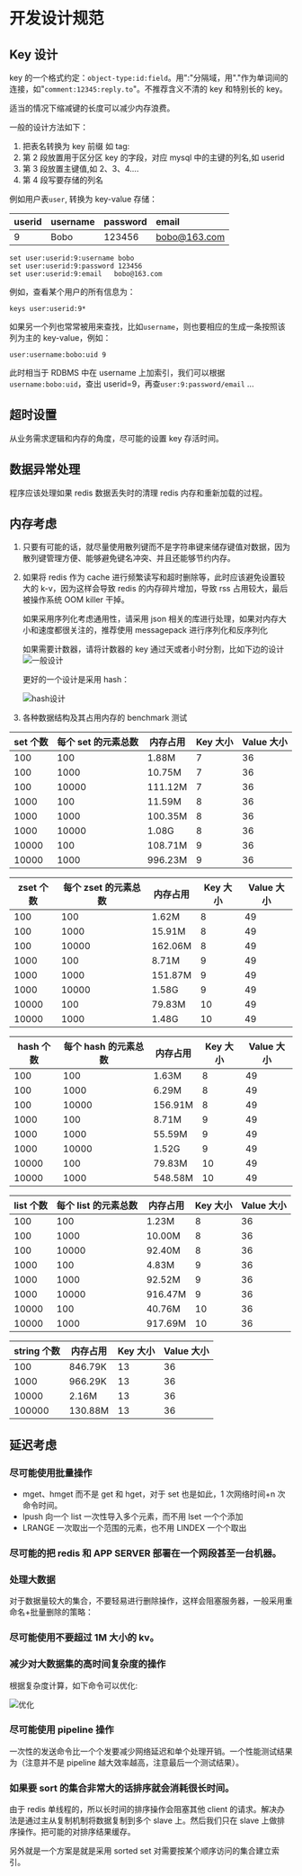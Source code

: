 # 开发设计规范

## Key 设计

key 的一个格式约定：`object-type:id:field`。用":"分隔域，用"."作为单词间的连接，如"`comment:12345:reply.to`"。不推荐含义不清的 key 和特别长的 key。

适当的情况下缩减键的长度可以减少内存浪费。

一般的设计方法如下：

1. 把表名转换为 key 前缀 如 tag:
2. 第 2 段放置用于区分区 key 的字段，对应 mysql 中的主键的列名,如 userid
3. 第 3 段放置主键值,如 2、3、4....
4. 第 4 段写要存储的列名

例如用户表`user`, 转换为 key-value 存储：

| userid | username | password | email        |
| :----- | :------- | :------- | :----------- |
| 9      | Bobo     | 123456   | bobo@163.com |

```shell
set user:userid:9:username bobo
set user:userid:9:password 123456
set user:userid:9:email   bobo@163.com
```

例如，查看某个用户的所有信息为：

```shell
keys user:userid:9*
```

如果另一个列也常常被用来查找，比如`username`，则也要相应的生成一条按照该列为主的 key-value，例如：

```shell
user:username:bobo:uid 9
```

此时相当于 RDBMS 中在 username 上加索引，我们可以根据
`username:bobo:uid`，查出 userid=9，再查`user:9:password/email` ...

## 超时设置

从业务需求逻辑和内存的角度，尽可能的设置 key 存活时间。

## 数据异常处理

程序应该处理如果 redis 数据丢失时的清理 redis 内存和重新加载的过程。

## 内存考虑

1. 只要有可能的话，就尽量使用散列键而不是字符串键来储存键值对数据，因为散列键管理方便、能够避免键名冲突、并且还能够节约内存。

2. 如果将 redis 作为 cache 进行频繁读写和超时删除等，此时应该避免设置较大的 k-v，因为这样会导致 redis 的内存碎片增加，导致 rss 占用较大，最后被操作系统 OOM killer 干掉。

    如果采用序列化考虑通用性，请采用 json 相关的库进行处理，如果对内存大小和速度都很关注的，推荐使用 messagepack 进行序列化和反序列化

    如果需要计数器，请将计数器的 key 通过天或者小时分割，比如下边的设计
    ![一般设计](https://raw.githubusercontent.com/gnuhpc/All-About-Redis/master/CodeDesignRule/mem1.png)

    更好的一个设计是采用 hash：

    ![hash设计](https://raw.githubusercontent.com/gnuhpc/All-About-Redis/master/CodeDesignRule/mem3.png)

3. 各种数据结构及其占用内存的 benchmark 测试

| set 个数 | 每个 set 的元素总数 | 内存占用 | Key 大小 | Value 大小 |
| -------- | ------------------- | -------- | -------- | ---------- |
| 100      | 100                 | 1.88M    | 7        | 36         |
| 100      | 1000                | 10.75M   | 7        | 36         |
| 100      | 10000               | 111.12M  | 7        | 36         |
| 1000     | 100                 | 11.59M   | 8        | 36         |
| 1000     | 1000                | 100.35M  | 8        | 36         |
| 1000     | 10000               | 1.08G    | 8        | 36         |
| 10000    | 100                 | 108.71M  | 9        | 36         |
| 10000    | 1000                | 996.23M  | 9        | 36         |

| zset 个数 | 每个 zset 的元素总数 | 内存占用 | Key 大小 | Value 大小 |
| --------- | -------------------- | -------- | -------- | ---------- |
| 100       | 100                  | 1.62M    | 8        | 49         |
| 100       | 1000                 | 15.91M   | 8        | 49         |
| 100       | 10000                | 162.06M  | 8        | 49         |
| 1000      | 100                  | 8.71M    | 9        | 49         |
| 1000      | 1000                 | 151.87M  | 9        | 49         |
| 1000      | 10000                | 1.58G    | 9        | 49         |
| 10000     | 100                  | 79.83M   | 10       | 49         |
| 10000     | 1000                 | 1.48G    | 10       | 49         |

| hash 个数 | 每个 hash 的元素总数 | 内存占用 | Key 大小 | Value 大小 |
| --------- | -------------------- | -------- | -------- | ---------- |
| 100       | 100                  | 1.63M    | 8        | 49         |
| 100       | 1000                 | 6.29M    | 8        | 49         |
| 100       | 10000                | 156.91M  | 8        | 49         |
| 1000      | 100                  | 8.71M    | 9        | 49         |
| 1000      | 1000                 | 55.59M   | 9        | 49         |
| 1000      | 10000                | 1.52G    | 9        | 49         |
| 10000     | 100                  | 79.83M   | 10       | 49         |
| 10000     | 1000                 | 548.58M  | 10       | 49         |

| list 个数 | 每个 list 的元素总数 | 内存占用 | Key 大小 | Value 大小 |
| --------- | -------------------- | -------- | -------- | ---------- |
| 100       | 100                  | 1.23M    | 8        | 36         |
| 100       | 1000                 | 10.00M   | 8        | 36         |
| 100       | 10000                | 92.40M   | 8        | 36         |
| 1000      | 100                  | 4.83M    | 9        | 36         |
| 1000      | 1000                 | 92.52M   | 9        | 36         |
| 1000      | 10000                | 916.47M  | 9        | 36         |
| 10000     | 100                  | 40.76M   | 10       | 36         |
| 10000     | 1000                 | 917.69M  | 10       | 36         |

| string 个数 | 内存占用 | Key 大小 | Value 大小 |
| ----------- | -------- | -------- | ---------- |
| 100         | 846.79K  | 13       | 36         |
| 1000        | 966.29K  | 13       | 36         |
| 10000       | 2.16M    | 13       | 36         |
| 100000      | 130.88M  | 13       | 36         |

## 延迟考虑

### 尽可能使用批量操作

- mget、hmget 而不是 get 和 hget，对于 set 也是如此，1 次网络时间+n 次命令时间。
- lpush 向一个 list 一次性导入多个元素，而不用 lset 一个个添加
- LRANGE 一次取出一个范围的元素，也不用 LINDEX 一个个取出

### 尽可能的把 redis 和 APP SERVER 部署在一个网段甚至一台机器。

### 处理大数据

对于数据量较大的集合，不要轻易进行删除操作，这样会阻塞服务器，一般采用重命名+批量删除的策略：

### 尽可能使用不要超过 1M 大小的 kv。

### 减少对大数据集的高时间复杂度的操作

根据复杂度计算，如下命令可以优化:

![优化](https://raw.githubusercontent.com/gnuhpc/All-About-Redis/master/CodeDesignRule/lat1.png)

### 尽可能使用 pipeline 操作

一次性的发送命令比一个个发要减少网络延迟和单个处理开销。一个性能测试结果为（注意并不是 pipeline 越大效率越高，注意最后一个测试结果）。

### 如果要 sort 的集合非常大的话排序就会消耗很长时间。

由于 redis 单线程的，所以长时间的排序操作会阻塞其他 client 的请求。解决办法是通过主从复制机制将数据复制到多个 slave 上。然后我们只在 slave 上做排序操作。把可能的对排序结果缓存。

另外就是一个方案是就是采用 sorted set 对需要按某个顺序访问的集合建立索引。
